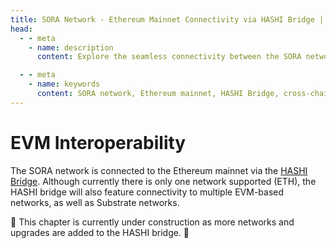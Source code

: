 ```yaml
---
title: SORA Network - Ethereum Mainnet Connectivity via HASHI Bridge | SORA Docs
head:
  - - meta
    - name: description
      content: Explore the seamless connectivity between the SORA network and the Ethereum mainnet through the HASHI Bridge, enabling cross-chain interoperability and expanding access to multiple EVM-based networks and Substrate networks.

  - - meta
    - name: keywords
      content: SORA network, Ethereum mainnet, HASHI Bridge, cross-chain interoperability, EVM-based networks, Substrate networks, blockchain connectivity, decentralized finance, multi-chain ecosystem
---
```


# EVM Interoperability

The SORA network is connected to the Ethereum mainnet via the [HASHI
Bridge](https://polkaswap.io/#/bridge/). Although currently there is only one network supported (ETH),
the HASHI bridge will also feature connectivity to multiple EVM-based
networks, as well as Substrate networks.

🚧 This chapter is currently under construction as more networks and
upgrades are added to the HASHI bridge. 🚧
